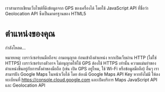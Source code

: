 เราสามารถเขียนเว็บไซต์ที่ดึงข้อมูลจาก GPS ของเครื่องได้ โดยใช้ JavaScript API ที่ชื่อว่า Geolocation API ซึ่งเป็นมาตรฐานของ HTML5
 <h1>ตำแหน่งของคุณ</h1>
  <p id="location">กำลังโหลด...</p>

  <script>
    if (navigator.geolocation) {
      navigator.geolocation.getCurrentPosition(
        function(position) {
          document.getElementById('location').textContent =
            'ละติจูด: ' + position.coords.latitude +
            ', ลองจิจูด: ' + position.coords.longitude;
        },
        function(error) {
          document.getElementById('location').textContent =
            'ไม่สามารถดึงตำแหน่งได้: ' + error.message;
        }
      );
    } else {
      document.getElementById('location').textContent =
        'เบราว์เซอร์ไม่รองรับ Geolocation';
    }
  </script>

  หมายเหตุ:
เบราว์เซอร์บนมือถือจะ ถามอนุญาต ก่อนเข้าถึงตำแหน่ง
หากเปิดเว็บผ่าน HTTP (ไม่ใช่ HTTPS) เบราว์เซอร์บางตัวอาจ ไม่อนุญาตให้ใช้ GPS ต้องใช้ HTTPS เท่านั้น
ความแม่นยำของตำแหน่งขึ้นอยู่กับการตั้งค่าของมือถือ (เช่น เปิด GPS อยู่ไหม, ใช้ Wi-Fi หรือข้อมูลมือถือ)
อื่นๆ เราสามารฝัง Google Maps ในหน้าเว็บได้  โดย ต้องมี Google Maps API Key หากยังไม่มี ให้ลงทะเบียนที่ https://console.cloud.google.com และเปิดบริการ Maps JavaScript API และ Geolocation API
